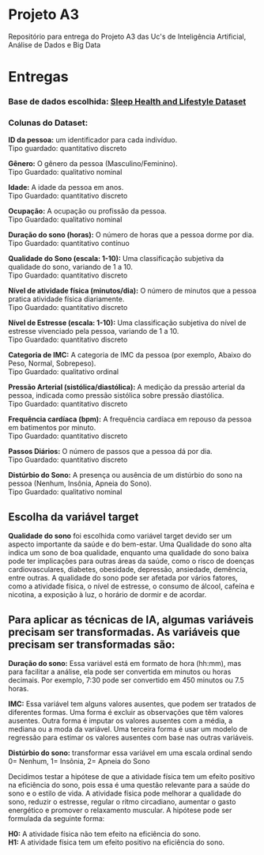 # Projeto A3

Repositório para entrega do Projeto A3 das Uc's de Inteligência Artificial, Análise de Dados e Big Data


# Entregas

### Base de dados escolhida: [Sleep Health and Lifestyle Dataset](https://www.kaggle.com/datasets/uom190346a/sleep-health-and-lifestyle-dataset)  
### Colunas do Dataset:

**ID da pessoa:** um identificador para cada indivíduo.  
Tipo guardado: quantitativo discreto  
  
**Gênero:** O gênero da pessoa (Masculino/Feminino).  
Tipo Guardado: qualitativo nominal  
  
**Idade:** A idade da pessoa em anos.  
Tipo Guardado: quantitativo discreto  
  
**Ocupação:** A ocupação ou profissão da pessoa.  
Tipo Guardado: qualitativo nominal  
  
**Duração do sono (horas):** O número de horas que a pessoa dorme por dia.   
Tipo Guardado: quantitativo contínuo  

**Qualidade do Sono (escala: 1-10):** Uma classificação subjetiva da qualidade do sono, variando de 1 a 10.  
Tipo Guardado: quantitativo discreto  
  
**Nível de atividade física (minutos/dia):** O número de minutos que a pessoa pratica atividade física diariamente.   
Tipo Guardado: quantitativo discreto  
  
**Nível de Estresse (escala: 1-10):** Uma classificação subjetiva do nível de estresse vivenciado pela pessoa, variando de 1 a 10.   
Tipo Guardado: quantitativo discreto  
  
**Categoria de IMC:** A categoria de IMC da pessoa (por exemplo, Abaixo do Peso, Normal, Sobrepeso).    
Tipo Guardado: qualitativo ordinal  
  
**Pressão Arterial (sistólica/diastólica):** A medição da pressão arterial da pessoa, indicada como pressão sistólica sobre pressão diastólica.   
Tipo Guardado: quantitativo discreto  
  
**Frequência cardíaca (bpm):** A frequência cardíaca em repouso da pessoa em batimentos por minuto.  
Tipo Guardado: quantitativo discreto  
  
**Passos Diários:** O número de passos que a pessoa dá por dia.  
Tipo Guardado: quantitativo discreto  
  
**Distúrbio do Sono:** A presença ou ausência de um distúrbio do sono na pessoa (Nenhum, Insônia, Apneia do Sono).  
Tipo Guardado: qualitativo nominal  

## Escolha da variável target 
**Qualidade do sono** foi escolhida como variável target devido ser um aspecto importante da saúde e do bem-estar. Uma Qualidade do sono alta indica um sono de boa qualidade, enquanto uma qualidade do sono baixa pode ter implicações para outras áreas da saúde, como o risco de doenças cardiovasculares, diabetes, obesidade, depressão, ansiedade, demência, entre outras. A qualidade do sono pode ser afetada por vários fatores, como a atividade física, o nível de estresse, o consumo de álcool, cafeína e nicotina, a exposição à luz, o horário de dormir e de acordar. 

## Para aplicar as técnicas de IA, algumas variáveis precisam ser transformadas. As variáveis que precisam ser transformadas são:  

  
**Duração do sono:** Essa variável está em formato de hora (hh:mm), mas para facilitar a análise, ela pode ser convertida em minutos ou horas decimais. Por exemplo, 7:30 pode ser convertido em 450 minutos ou 7.5 horas.
  
**IMC:** Essa variável tem alguns valores ausentes, que podem ser tratados de diferentes formas. Uma forma é excluir as observações que têm valores ausentes. Outra forma é imputar os valores ausentes com a média, a mediana ou a moda da variável. Uma terceira forma é usar um modelo de regressão para estimar os valores ausentes com base nas outras variáveis.
  
**Distúrbio do sono:** transformar essa variável em uma escala ordinal sendo 0= Nenhum, 1= Insônia, 2= Apneia do Sono  

Decidimos testar a hipótese de que a atividade física tem um efeito positivo na eficiência do sono, pois essa é uma questão relevante para a saúde do sono e o estilo de vida. A atividade física pode melhorar a qualidade do sono, reduzir o estresse, regular o ritmo circadiano, aumentar o gasto energético e promover o relaxamento muscular. A hipótese pode ser formulada da seguinte forma:
  
**H0:** A atividade física não tem efeito na eficiência do sono.  
**H1:** A atividade física tem um efeito positivo na eficiência do sono.
